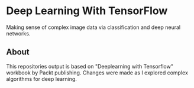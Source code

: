 
# Deep Learning With TensorFlow
Making sense of complex image data via classification and deep neural networks.

## About

This repositories output is based on  "Deeplearning with Tensorflow" workbook by Packt publishing.
Changes were made as I explored complex algorithms for deep learning.


